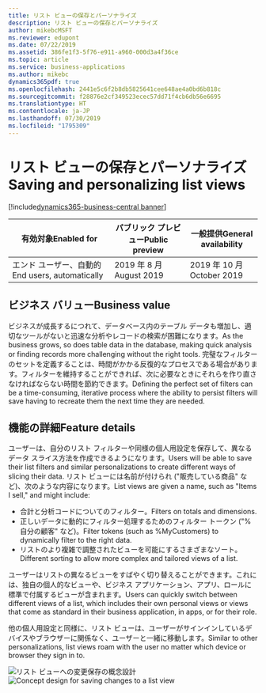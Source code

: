```yaml
---
title: リスト ビューの保存とパーソナライズ
description: リスト ビューの保存とパーソナライズ
author: mikebcMSFT
ms.reviewer: edupont
ms.date: 07/22/2019
ms.assetid: 386fe1f3-5f76-e911-a960-000d3a4f36ce
ms.topic: article
ms.service: business-applications
ms.author: mikebc
dynamics365pdf: true
ms.openlocfilehash: 2441e5c6f2b8db5825641cee648ae4a0bd6b818c
ms.sourcegitcommit: f28876e2cf349523ecec57dd71f4cb6db56e6695
ms.translationtype: HT
ms.contentlocale: ja-JP
ms.lasthandoff: 07/30/2019
ms.locfileid: "1795309"
---
```

# <a name="saving-and-personalizing-list-views"></a><span data-ttu-id="a5522-103">リスト ビューの保存とパーソナライズ</span><span class="sxs-lookup"><span data-stu-id="a5522-103">Saving and personalizing list views</span></span>
[!include[dynamics365-business-central banner](../includes/dynamics365-business-central.md)]

| <span data-ttu-id="a5522-104">有効対象</span><span class="sxs-lookup"><span data-stu-id="a5522-104">Enabled for</span></span>    |  <span data-ttu-id="a5522-105">パブリック プレビュー</span><span class="sxs-lookup"><span data-stu-id="a5522-105">Public preview</span></span> | <span data-ttu-id="a5522-106">一般提供</span><span class="sxs-lookup"><span data-stu-id="a5522-106">General availability</span></span> | 
| ---------- | ---------- |---------- |
|<span data-ttu-id="a5522-107">エンド ユーザー、自動的</span><span class="sxs-lookup"><span data-stu-id="a5522-107">End users, automatically</span></span>|<span data-ttu-id="a5522-108">2019 年 8 月</span><span class="sxs-lookup"><span data-stu-id="a5522-108">August 2019</span></span>| <span data-ttu-id="a5522-109">2019 年 10 月</span><span class="sxs-lookup"><span data-stu-id="a5522-109">October 2019</span></span>|


## <a name="business-value"></a><span data-ttu-id="a5522-110">ビジネス バリュー</span><span class="sxs-lookup"><span data-stu-id="a5522-110">Business value</span></span>
<!-- bv start -->
<span data-ttu-id="a5522-111">ビジネスが成長するにつれて、データベース内のテーブル データも増加し、適切なツールがないと迅速な分析やレコードの検索が困難になります。</span><span class="sxs-lookup"><span data-stu-id="a5522-111">As the business grows, so does table data in the database, making quick analysis or finding records more challenging without the right tools.</span></span> <span data-ttu-id="a5522-112">完璧なフィルターのセットを定義することは、時間がかかる反復的なプロセスである場合があります。フィルターを維持することができれば、次に必要なときにそれらを作り直さなければならない時間を節約できます。</span><span class="sxs-lookup"><span data-stu-id="a5522-112">Defining the perfect set of filters can be a time-consuming, iterative process where the ability to persist filters will save having to recreate them the next time they are needed.</span></span>
<!-- bv end -->



## <a name="feature-details"></a><span data-ttu-id="a5522-113">機能の詳細</span><span class="sxs-lookup"><span data-stu-id="a5522-113">Feature details</span></span>
<!--feature detail start -->
<span data-ttu-id="a5522-114">ユーザーは、自分のリスト フィルターや同様の個人用設定を保存して、異なるデータ スライス方法を作成できるようになります。</span><span class="sxs-lookup"><span data-stu-id="a5522-114">Users will be able to save their list filters and similar personalizations to create different ways of slicing their data.</span></span> <span data-ttu-id="a5522-115">リスト ビューには名前が付けられ ("販売している商品" など)、次のような内容になります。</span><span class="sxs-lookup"><span data-stu-id="a5522-115">List views are given a name, such as "Items I sell," and might include:</span></span>

- <span data-ttu-id="a5522-116">合計と分析コードについてのフィルター。</span><span class="sxs-lookup"><span data-stu-id="a5522-116">Filters on totals and dimensions.</span></span>
- <span data-ttu-id="a5522-117">正しいデータに動的にフィルター処理するためのフィルター トークン ("%自分の顧客" など)。</span><span class="sxs-lookup"><span data-stu-id="a5522-117">Filter tokens (such as %MyCustomers) to dynamically filter to the right data.</span></span>
- <span data-ttu-id="a5522-118">リストのより複雑で調整されたビューを可能にするさまざまなソート。</span><span class="sxs-lookup"><span data-stu-id="a5522-118">Different sorting to allow more complex and tailored views of a list.</span></span>

<span data-ttu-id="a5522-119">ユーザーはリストの異なるビューをすばやく切り替えることができます。これには、独自の個人的なビューや、ビジネス アプリケーション、アプリ、ロールに標準で付属するビューが含まれます。</span><span class="sxs-lookup"><span data-stu-id="a5522-119">Users can quickly switch between different views of a list, which includes their own personal views or views that come as standard in their business application, in apps, or for their role.</span></span>

<span data-ttu-id="a5522-120">他の個人用設定と同様に、リスト ビューは、ユーザーがサインインしているデバイスやブラウザーに関係なく、ユーザーと一緒に移動します。</span><span class="sxs-lookup"><span data-stu-id="a5522-120">Similar to other personalizations, list views roam with the user no matter which device or browser they sign in to.</span></span>
<!--feature detail end -->

<span data-ttu-id="a5522-121">![リスト ビューへの変更保存の概念設計](media/list-views.png "リスト ビューへの変更保存の概念設計")</span><span class="sxs-lookup"><span data-stu-id="a5522-121">![Concept design for saving changes to a list view](media/list-views.png "Concept design for saving changes to a list view")</span></span>
<!-- Picture 1 -->










